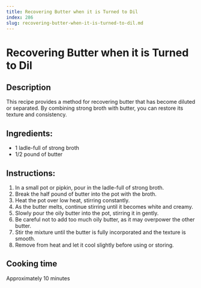 ```yaml
---
title: Recovering Butter when it is Turned to Dil
index: 286
slug: recovering-butter-when-it-is-turned-to-dil.md
---
```


# Recovering Butter when it is Turned to Dil

## Description
This recipe provides a method for recovering butter that has become diluted or separated. By combining strong broth with butter, you can restore its texture and consistency.

## Ingredients:
- 1 ladle-full of strong broth
- 1/2 pound of butter

## Instructions:
1. In a small pot or pipkin, pour in the ladle-full of strong broth.
2. Break the half pound of butter into the pot with the broth.
3. Heat the pot over low heat, stirring constantly.
4. As the butter melts, continue stirring until it becomes white and creamy.
5. Slowly pour the oily butter into the pot, stirring it in gently.
6. Be careful not to add too much oily butter, as it may overpower the other butter.
7. Stir the mixture until the butter is fully incorporated and the texture is smooth.
8. Remove from heat and let it cool slightly before using or storing.

## Cooking time
Approximately 10 minutes